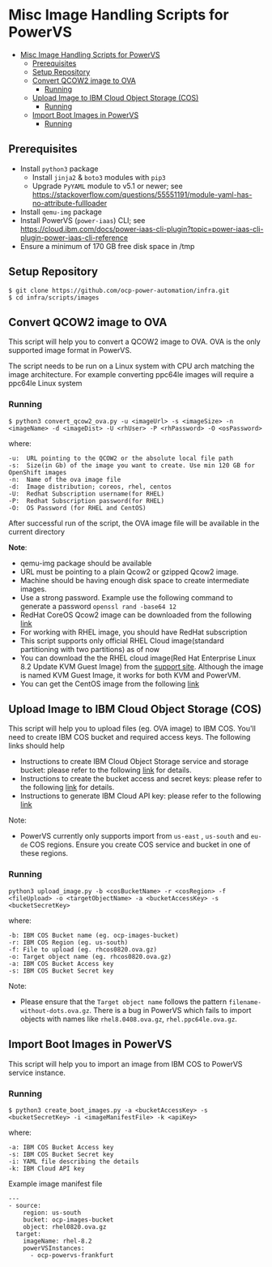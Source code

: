 # Misc Image Handling Scripts for PowerVS

- [Misc Image Handling Scripts for PowerVS](#misc-image-handling-scripts-for-powervs)
  - [Prerequisites](#prerequisites)
  - [Setup Repository](#setup-repository)
  - [Convert QCOW2 image to OVA](#convert-qcow2-image-to-ova)
    - [Running](#running)
  - [Upload Image to IBM Cloud Object Storage (COS)](#upload-image-to-ibm-cloud-object-storage-cos)
    - [Running](#running-1)
  - [Import Boot Images in PowerVS](#import-boot-images-in-powervs)
    - [Running](#running-2)


## Prerequisites

- Install `python3` package
  - Install `jinja2` & `boto3` modules with `pip3`
  - Upgrade `PyYAML` module to v5.1 or newer; see https://stackoverflow.com/questions/55551191/module-yaml-has-no-attribute-fullloader
- Install `qemu-img` package
- Install PowerVS (`power-iaas`) CLI; see https://cloud.ibm.com/docs/power-iaas-cli-plugin?topic=power-iaas-cli-plugin-power-iaas-cli-reference
- Ensure a minimum of 170 GB free disk space in /tmp


## Setup Repository

```
$ git clone https://github.com/ocp-power-automation/infra.git
$ cd infra/scripts/images
```


## Convert QCOW2 image to OVA

This script will help you to convert a QCOW2 image to OVA. OVA is the only supported image
format in PowerVS.

The script needs to be run on a Linux system with CPU arch matching the image architecture.
For example converting ppc64le images will require a ppc64le Linux system

### Running

```
$ python3 convert_qcow2_ova.py -u <imageUrl> -s <imageSize> -n <imageName> -d <imageDist> -U <rhUser> -P <rhPassword> -O <osPassword>
```
where:
```
-u:  URL pointing to the QCOW2 or the absolute local file path
-s:  Size(in Gb) of the image you want to create. Use min 120 GB for OpenShift images
-n:  Name of the ova image file
-d:  Image distribution; coreos, rhel, centos
-U:  Redhat Subscription username(for RHEL)
-P:  Redhat Subscription password(for RHEL)
-O:  OS Password (for RHEL and CentOS)
```

After successful run of the script, the OVA image file will be available in the current directory

**Note**:
 - qemu-img package should be available
 - URL must be pointing to a plain Qcow2 or gzipped Qcow2 image.
 - Machine should be having enough disk space to create intermediate images.
 - Use a strong password. Example use the following command to generate a password `openssl rand -base64 12`
 - RedHat CoreOS Qcow2 image can be downloaded from the following [link](https://mirror.openshift.com/pub/openshift-v4/ppc64le/dependencies/rhcos/4.5/4.5.4/rhcos-4.5.4-ppc64le-openstack.ppc64le.qcow2.gz)
 - For working with RHEL image, you should have RedHat subscription
 - This script supports only official RHEL Cloud image(standard partitioning with two partitions) as of now
 - You can download the the RHEL cloud image(Red Hat Enterprise Linux 8.2 Update KVM Guest Image) from the [support site](https://access.redhat.com/downloads/content/279/ver=/rhel---8/8.2/ppc64le/product-software). Although the image is named KVM Guest Image, it works for both KVM and PowerVM.
 - You can get the CentOS image from the following [link]( https://cloud.centos.org/centos/8/ppc64le/images/CentOS-8-GenericCloud-8.2.2004-20200611.2.ppc64le.qcow2)


## Upload Image to IBM Cloud Object Storage (COS)

This script will help you to upload files (eg. OVA image) to IBM COS.
You'll need to create IBM COS bucket and required access keys.
The following links should help

- Instructions to create IBM Cloud Object Storage service and storage bucket: please refer to the following [link](https://cloud.ibm.com/docs/cloud-object-storage?topic=cloud-object-storage-getting-started-cloud-object-storage) for details.
- Instructions to create the bucket access and secret keys: please refer to the following [link](https://cloud.ibm.com/docs/cloud-object-storage?topic=cloud-object-storage-uhc-hmac-credentials-main) for details.
- Instructions to generate IBM Cloud API key: please refer to the following [link](https://cloud.ibm.com/docs/account?topic=account-userapikey)

Note:
- PowerVS currently only supports import from `us-east` , `us-south` and `eu-de` COS regions. Ensure you create COS service and bucket in one of these regions.


### Running

```
python3 upload_image.py -b <cosBucketName> -r <cosRegion> -f <fileUpload> -o <targetObjectName> -a <bucketAccessKey> -s <bucketSecretKey>
```

where:
```
-b: IBM COS Bucket name (eg. ocp-images-bucket)
-r: IBM COS Region (eg. us-south)
-f: File to upload (eg. rhcos0820.ova.gz)
-o: Target object name (eg. rhcos0820.ova.gz)
-a: IBM COS Bucket Access key
-s: IBM COS Bucket Secret key
```

Note:
- Please ensure that the `Target object name` follows the pattern `filename-without-dots.ova.gz`.
There is a bug in PowerVS which fails to import objects with names like `rhel8.0408.ova.gz`, `rhel.ppc64le.ova.gz`.

## Import Boot Images in PowerVS

This script will help you to import an image from IBM COS to PowerVS service instance.

### Running

```
$ python3 create_boot_images.py -a <bucketAccessKey> -s <bucketSecretKey> -i <imageManifestFile> -k <apiKey>
```

where:
```
-a: IBM COS Bucket Access key
-s: IBM COS Bucket Secret key
-i: YAML file describing the details
-k: IBM Cloud API key
```

Example image manifest file
```
---
- source:
    region: us-south
    bucket: ocp-images-bucket
    object: rhel0820.ova.gz
  target:
    imageName: rhel-8.2
    powerVSInstances:
      - ocp-powervs-frankfurt
```

